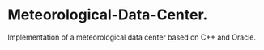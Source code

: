 # Meteorological-Data-Center.
Implementation of a meteorological data center based on C++ and Oracle.
